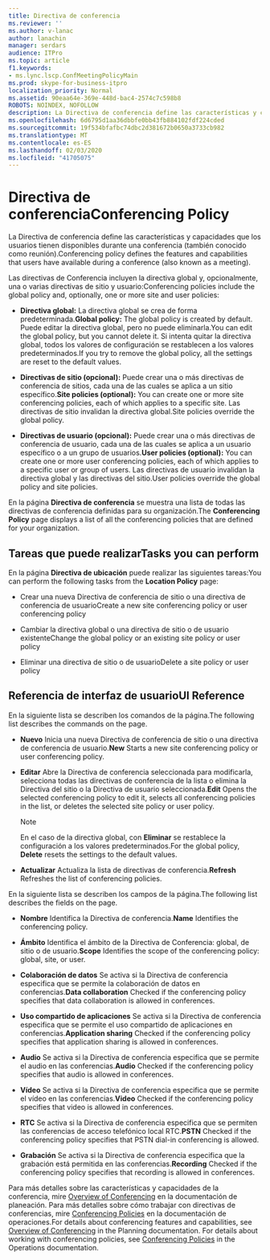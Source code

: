 ```yaml
---
title: Directiva de conferencia
ms.reviewer: ''
ms.author: v-lanac
author: lanachin
manager: serdars
audience: ITPro
ms.topic: article
f1.keywords:
- ms.lync.lscp.ConfMeetingPolicyMain
ms.prod: skype-for-business-itpro
localization_priority: Normal
ms.assetid: 90eaa64e-369e-448d-bac4-2574c7c598b8
ROBOTS: NOINDEX, NOFOLLOW
description: La Directiva de conferencia define las características y capacidades que los usuarios tienen disponibles durante una conferencia (también conocido como reunión).
ms.openlocfilehash: 6d6795d1aa36dbbfe0bb43fb884102fdf224cded
ms.sourcegitcommit: 19f534bfafbc74dbc2d381672b0650a3733cb982
ms.translationtype: MT
ms.contentlocale: es-ES
ms.lasthandoff: 02/03/2020
ms.locfileid: "41705075"
---
```

# <a name="conferencing-policy"></a><span data-ttu-id="d2b5f-103">Directiva de conferencia</span><span class="sxs-lookup"><span data-stu-id="d2b5f-103">Conferencing Policy</span></span>

<span data-ttu-id="d2b5f-104">La Directiva de conferencia define las características y capacidades que los usuarios tienen disponibles durante una conferencia (también conocido como reunión).</span><span class="sxs-lookup"><span data-stu-id="d2b5f-104">Conferencing policy defines the features and capabilities that users have available during a conference (also known as a meeting).</span></span>

<span data-ttu-id="d2b5f-105">Las directivas de Conferencia incluyen la directiva global y, opcionalmente, una o varias directivas de sitio y usuario:</span><span class="sxs-lookup"><span data-stu-id="d2b5f-105">Conferencing policies include the global policy and, optionally, one or more site and user policies:</span></span>

- <span data-ttu-id="d2b5f-106">**Directiva global:** La directiva global se crea de forma predeterminada.</span><span class="sxs-lookup"><span data-stu-id="d2b5f-106">**Global policy:** The global policy is created by default.</span></span> <span data-ttu-id="d2b5f-107">Puede editar la directiva global, pero no puede eliminarla.</span><span class="sxs-lookup"><span data-stu-id="d2b5f-107">You can edit the global policy, but you cannot delete it.</span></span> <span data-ttu-id="d2b5f-108">Si intenta quitar la directiva global, todos los valores de configuración se restablecen a los valores predeterminados.</span><span class="sxs-lookup"><span data-stu-id="d2b5f-108">If you try to remove the global policy, all the settings are reset to the default values.</span></span>

- <span data-ttu-id="d2b5f-109">**Directivas de sitio (opcional):** Puede crear una o más directivas de conferencia de sitios, cada una de las cuales se aplica a un sitio específico.</span><span class="sxs-lookup"><span data-stu-id="d2b5f-109">**Site policies (optional):** You can create one or more site conferencing policies, each of which applies to a specific site.</span></span> <span data-ttu-id="d2b5f-110">Las directivas de sitio invalidan la directiva global.</span><span class="sxs-lookup"><span data-stu-id="d2b5f-110">Site policies override the global policy.</span></span>

- <span data-ttu-id="d2b5f-111">**Directivas de usuario (opcional):** Puede crear una o más directivas de conferencia de usuario, cada una de las cuales se aplica a un usuario específico o a un grupo de usuarios.</span><span class="sxs-lookup"><span data-stu-id="d2b5f-111">**User policies (optional):** You can create one or more user conferencing policies, each of which applies to a specific user or group of users.</span></span> <span data-ttu-id="d2b5f-112">Las directivas de usuario invalidan la directiva global y las directivas del sitio.</span><span class="sxs-lookup"><span data-stu-id="d2b5f-112">User policies override the global policy and site policies.</span></span>

<span data-ttu-id="d2b5f-113">En la página **Directiva de conferencia** se muestra una lista de todas las directivas de conferencia definidas para su organización.</span><span class="sxs-lookup"><span data-stu-id="d2b5f-113">The **Conferencing Policy** page displays a list of all the conferencing policies that are defined for your organization.</span></span>

## <a name="tasks-you-can-perform"></a><span data-ttu-id="d2b5f-114">Tareas que puede realizar</span><span class="sxs-lookup"><span data-stu-id="d2b5f-114">Tasks you can perform</span></span>

<span data-ttu-id="d2b5f-115">En la página **Directiva de ubicación** puede realizar las siguientes tareas:</span><span class="sxs-lookup"><span data-stu-id="d2b5f-115">You can perform the following tasks from the **Location Policy** page:</span></span>

- <span data-ttu-id="d2b5f-116">Crear una nueva Directiva de conferencia de sitio o una directiva de conferencia de usuario</span><span class="sxs-lookup"><span data-stu-id="d2b5f-116">Create a new site conferencing policy or user conferencing policy</span></span>

- <span data-ttu-id="d2b5f-117">Cambiar la directiva global o una directiva de sitio o de usuario existente</span><span class="sxs-lookup"><span data-stu-id="d2b5f-117">Change the global policy or an existing site policy or user policy</span></span>

- <span data-ttu-id="d2b5f-118">Eliminar una directiva de sitio o de usuario</span><span class="sxs-lookup"><span data-stu-id="d2b5f-118">Delete a site policy or user policy</span></span>

## <a name="ui-reference"></a><span data-ttu-id="d2b5f-119">Referencia de interfaz de usuario</span><span class="sxs-lookup"><span data-stu-id="d2b5f-119">UI Reference</span></span>

<span data-ttu-id="d2b5f-120">En la siguiente lista se describen los comandos de la página.</span><span class="sxs-lookup"><span data-stu-id="d2b5f-120">The following list describes the commands on the page.</span></span>

- <span data-ttu-id="d2b5f-121">**Nuevo** Inicia una nueva Directiva de conferencia de sitio o una directiva de conferencia de usuario.</span><span class="sxs-lookup"><span data-stu-id="d2b5f-121">**New** Starts a new site conferencing policy or user conferencing policy.</span></span>

- <span data-ttu-id="d2b5f-122">**Editar** Abre la Directiva de conferencia seleccionada para modificarla, selecciona todas las directivas de conferencia de la lista o elimina la Directiva del sitio o la Directiva de usuario seleccionada.</span><span class="sxs-lookup"><span data-stu-id="d2b5f-122">**Edit** Opens the selected conferencing policy to edit it, selects all conferencing policies in the list, or deletes the selected site policy or user policy.</span></span>

    > [!NOTE]
    > <span data-ttu-id="d2b5f-123">En el caso de la directiva global, con **Eliminar** se restablece la configuración a los valores predeterminados.</span><span class="sxs-lookup"><span data-stu-id="d2b5f-123">For the global policy, **Delete** resets the settings to the default values.</span></span>

- <span data-ttu-id="d2b5f-124">**Actualizar** Actualiza la lista de directivas de conferencia.</span><span class="sxs-lookup"><span data-stu-id="d2b5f-124">**Refresh** Refreshes the list of conferencing policies.</span></span>

<span data-ttu-id="d2b5f-125">En la siguiente lista se describen los campos de la página.</span><span class="sxs-lookup"><span data-stu-id="d2b5f-125">The following list describes the fields on the page.</span></span>

- <span data-ttu-id="d2b5f-126">**Nombre** Identifica la Directiva de conferencia.</span><span class="sxs-lookup"><span data-stu-id="d2b5f-126">**Name** Identifies the conferencing policy.</span></span>

- <span data-ttu-id="d2b5f-127">**Ámbito** Identifica el ámbito de la Directiva de Conferencia: global, de sitio o de usuario.</span><span class="sxs-lookup"><span data-stu-id="d2b5f-127">**Scope** Identifies the scope of the conferencing policy: global, site, or user.</span></span>

- <span data-ttu-id="d2b5f-128">**Colaboración de datos** Se activa si la Directiva de conferencia especifica que se permite la colaboración de datos en conferencias.</span><span class="sxs-lookup"><span data-stu-id="d2b5f-128">**Data collaboration** Checked if the conferencing policy specifies that data collaboration is allowed in conferences.</span></span>

- <span data-ttu-id="d2b5f-129">**Uso compartido de aplicaciones** Se activa si la Directiva de conferencia especifica que se permite el uso compartido de aplicaciones en conferencias.</span><span class="sxs-lookup"><span data-stu-id="d2b5f-129">**Application sharing** Checked if the conferencing policy specifies that application sharing is allowed in conferences.</span></span>

- <span data-ttu-id="d2b5f-130">**Audio** Se activa si la Directiva de conferencia especifica que se permite el audio en las conferencias.</span><span class="sxs-lookup"><span data-stu-id="d2b5f-130">**Audio** Checked if the conferencing policy specifies that audio is allowed in conferences.</span></span>

- <span data-ttu-id="d2b5f-131">**Vídeo** Se activa si la Directiva de conferencia especifica que se permite el vídeo en las conferencias.</span><span class="sxs-lookup"><span data-stu-id="d2b5f-131">**Video** Checked if the conferencing policy specifies that video is allowed in conferences.</span></span>

- <span data-ttu-id="d2b5f-132">**RTC** Se activa si la Directiva de conferencia especifica que se permiten las conferencias de acceso telefónico local RTC.</span><span class="sxs-lookup"><span data-stu-id="d2b5f-132">**PSTN** Checked if the conferencing policy specifies that PSTN dial-in conferencing is allowed.</span></span>

- <span data-ttu-id="d2b5f-133">**Grabación** Se activa si la Directiva de conferencia especifica que la grabación está permitida en las conferencias.</span><span class="sxs-lookup"><span data-stu-id="d2b5f-133">**Recording** Checked if the conferencing policy specifies that recording is allowed in conferences.</span></span>

<span data-ttu-id="d2b5f-p104">Para más detalles sobre las características y capacidades de la conferencia, mire [Overview of Conferencing](https://technet.microsoft.com/library/5bb90e69-3d4f-4d59-a1ee-2550de84439f.aspx) en la documentación de planeación. Para más detalles sobre cómo trabajar con directivas de conferencias, mire [Conferencing Policies](https://technet.microsoft.com/library/8f92eb7c-ee66-4df6-a726-4bff93b122cb.aspx) en la documentación de operaciones.</span><span class="sxs-lookup"><span data-stu-id="d2b5f-p104">For details about conferencing features and capabilities, see [Overview of Conferencing](https://technet.microsoft.com/library/5bb90e69-3d4f-4d59-a1ee-2550de84439f.aspx) in the Planning documentation. For details about working with conferencing policies, see [Conferencing Policies](https://technet.microsoft.com/library/8f92eb7c-ee66-4df6-a726-4bff93b122cb.aspx) in the Operations documentation.</span></span>


